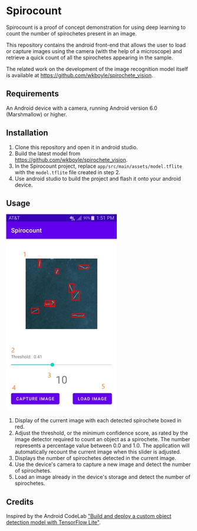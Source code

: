 # Spirocount

Spirocount is a proof of concept demonstration for using deep learning to count the number of
spirochetes present in an image.

This repository contains the android front-end that allows the user to load or capture images
using the camera (with the help of a microscope) and retrieve a quick count of all the spirochetes
appearing in the sample.

The related work on the development of the image recognition model itself is available at <https://github.com/wkboyle/spirochete_vision>.

## Requirements

An Android device with a camera, running Android version 6.0 (Marshmallow) or higher.

## Installation

1. Clone this repository and open it in android studio.
2. Build the latest model from <https://github.com/wkboyle/spirochete_vision>.
3. In the Spirocount project, replace `app/src/main/assets/model.tflite` with the `model.tflite`
   file created in step 2.
4. Use android studio to build the project and flash it onto your android device.

## Usage

![Screenshot](./app/docs/screenshot.jpg)

1. Display of the current image with each detected spirochete boxed in red.
2. Adjust the threshold, or the minimum confidence score, as rated by the image detector required
   to count an object as a spirochete. The number represents a percentage value between 0.0 and 1.0.
   The application will automatically recount the current image when this slider is adjusted.
3. Displays the number of spirochetes detected in the current image.
4. Use the device's camera to capture a new image and detect the number of spirochetes.
5. Load an image already in the device's storage and detect the number of spirochetes.

## Credits

Inspired by the Android CodeLab ["Build and deploy a custom object detection model with TensorFlow
Lite"](https://developers.google.com/codelabs/tflite-object-detection-android#0).